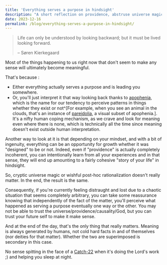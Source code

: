 ```yaml
---
title: 'Everything serves a purpose in hindsight'
description: "A short reflection on providence, abstruse universe magic, post-hoc rationalizations, Catch-22s and coping with life's bullshit."
date: 2023-12-16
permalink: /blog/everything-serves-a-purpose-in-hindsight/
---
```


> Life can only be understood by looking backward; but it must be lived looking forward.
>
> – Søren Kierkegaard

Most of the things happening to us right now that don't seem to make any sense will ultimately become meaningful.

That's because :
- Either everything actually serves a purpose and is leading you somewhere.
- Or, you'll just interpret it that way looking back thanks to [apophenia](https://en.wikipedia.org/wiki/Apophenia), which is the name for our tendency to perceive patterns in things whether they exist or not^[For example, when you see an animal in the clouds, that's an instance of [pareidolia](https://en.wikipedia.org/wiki/Pareidolia), a visual subset of apophenia.]. It's a nifty human coping mechanism, as we crave and look for meaning even where there is none, which is technically all the time since meaning doesn't exist outside human interpretation.

Another way to look at it is that depending on your mindset, and with a bit of ingenuity, everything can be an opportunity for growth whether it was "designed" to be or not. Indeed, even if "providence" is actually completely incoherent, you can intentionally learn from all your experiences and in that sense, they will end up amounting to a fairly cohesive "story of your life" in hindsight.

So, cryptic universe magic or wishful post-hoc rationalization doesn't really matter. In the end, the result is the same.

Consequently, if you're currently feeling distraught and lost due to a chaotic situation that seems completely arbitrary, you can take some reassurance knowing that independently of the fact of the matter, you'll perceive what happened as serving a purpose eventually one way or the other. You may not be able to trust the universe/providence/causality/God, but you can trust your future self to make it make sense.

And at the end of the day, that's the only thing that really matters. Meaning is always generated by humans, not cold hard facts in and of themselves (nor deities for that matter). Whether the two are superimposed is secondary in this case.

No sense spitting in the face of a [Catch-22](https://en.wikipedia.org/wiki/Catch-22_(logic)) when it's doing the Lord's work ;) and helping you sleep at night.
